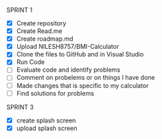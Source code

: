 SPRINT 1
- [x] Create repository
- [x] Create Read.me
- [x] Create roadmap.md
- [x] Upload NILESH8757/BMI-Calculator
- [x] Clone the files to GitHub and in Visual Studio
- [x] Run Code
- [ ] Evaluate code and identify problems
- [ ] Comment on probelems or on things I have done 
- [ ] Made changes that is specific to my calculator
- [ ] Find solutions for problems

SPRINT 3
- [x] create splash screen
- [x] upload splash screen
